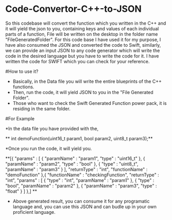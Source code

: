 # Code-Convertor-C++-to-JSON
So this codebase will convert the function which you written in the C++ and it will yield the json to you, containing keys and values of each individual parts of a function, File will be written on the desktop in the folder name "FileGeneratedFolder".
For this code base I have used it for my purpose, I have also consumed the JSON and converted the code to Swift, similarly, we can provide an input JSON to any code generator which will write the code in the desired language but you have to write the code for it. I have written the code for SWIFT which you can check for your reference.


#How to use it?
* Basically, in the Data file you will write the entire blueprints of the C++ functions.
* Then, run the code, it will yield JSON to you in the "File Generated Folder".
* Those who want to check the Swift Generated Function power pack, it is residing in the same folder.


#For Example

*In the data file you have provided with the, 

** int demoFunction(uint16_t param1, bool param2, uint8_t param3);**

*Once you run the code, it will yield you.

**[{
  "params" : [
    {
      "paramName" : "param1",
      "type" : "uint16_t"
    },
    {
      "paramName" : "param2",
      "type" : "bool"
    },
    {
      "type" : "uint8_t",
      "paramName" : "param3"
    }
  ],
  "returnType" : "int",
  "functionName" : "demoFunction"
},{
  "functionName" : "checkingFunction",
  "returnType" : "int",
  "params" : [
    {
      "type" : "int",
      "paramName" : "param1"
    },
    {
      "type" : "bool",
      "paramName" : "param2"
    },
    {
      "paramName" : "param3",
      "type" : "float"
    }
  ]
},]
**

* Above generated result, you can consume it for any programatic language and, you can use this JSON and can budle up in your own proficient language.
